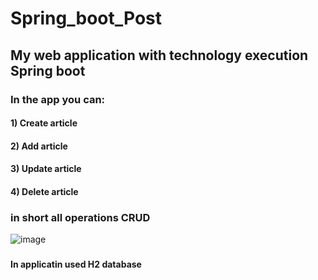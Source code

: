 # Spring_boot_Post
## My web application with technology execution Spring boot

### In the app you can:
#### 1) Create article
#### 2) Add article
#### 3) Update article
#### 4) Delete article

### in short all operations CRUD

![image](https://user-images.githubusercontent.com/56601993/149899047-2ce5b0c4-19cf-4af5-be49-37b27f6b7704.png)


###  
#### In applicatin used H2 database



